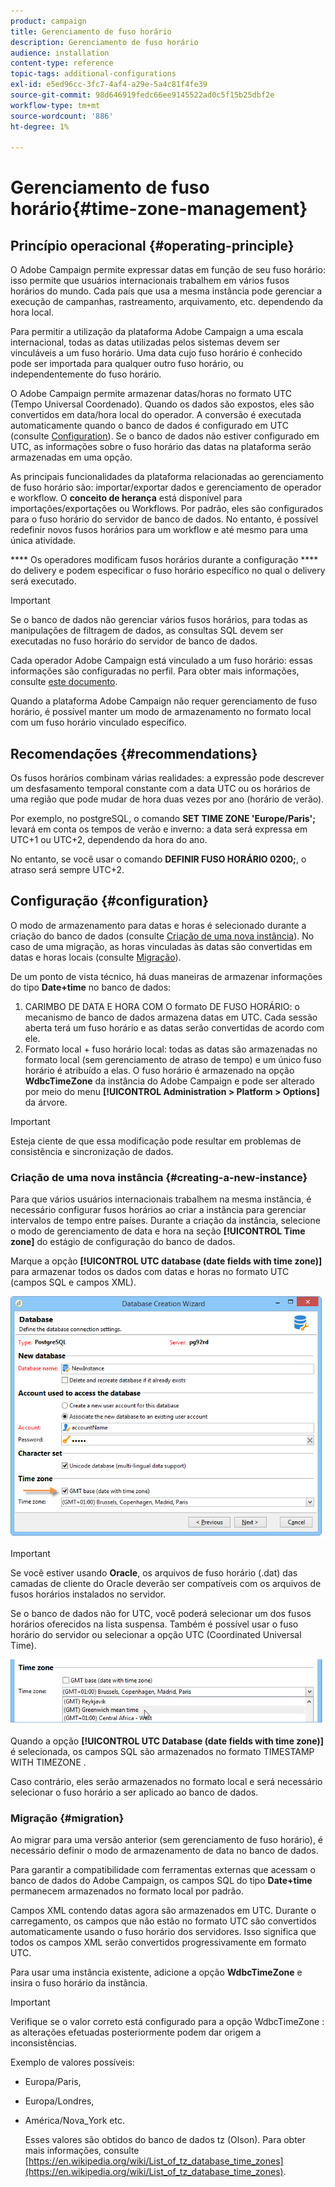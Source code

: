 ```yaml
---
product: campaign
title: Gerenciamento de fuso horário
description: Gerenciamento de fuso horário
audience: installation
content-type: reference
topic-tags: additional-configurations
exl-id: e5ed96cc-3fc7-4af4-a29e-5a4c81f4fe39
source-git-commit: 98d646919fedc66ee9145522ad0c5f15b25dbf2e
workflow-type: tm+mt
source-wordcount: '886'
ht-degree: 1%

---
```


# Gerenciamento de fuso horário{#time-zone-management}

## Princípio operacional {#operating-principle}

O Adobe Campaign permite expressar datas em função de seu fuso horário: isso permite que usuários internacionais trabalhem em vários fusos horários do mundo. Cada país que usa a mesma instância pode gerenciar a execução de campanhas, rastreamento, arquivamento, etc. dependendo da hora local.

Para permitir a utilização da plataforma Adobe Campaign a uma escala internacional, todas as datas utilizadas pelos sistemas devem ser vinculáveis a um fuso horário. Uma data cujo fuso horário é conhecido pode ser importada para qualquer outro fuso horário, ou independentemente do fuso horário.

O Adobe Campaign permite armazenar datas/horas no formato UTC (Tempo Universal Coordenado). Quando os dados são expostos, eles são convertidos em data/hora local do operador. A conversão é executada automaticamente quando o banco de dados é configurado em UTC (consulte [Configuration](#configuration)). Se o banco de dados não estiver configurado em UTC, as informações sobre o fuso horário das datas na plataforma serão armazenadas em uma opção.

As principais funcionalidades da plataforma relacionadas ao gerenciamento de fuso horário são: importar/exportar dados e gerenciamento de operador e workflow. O **conceito de herança** está disponível para importações/exportações ou Workflows. Por padrão, eles são configurados para o fuso horário do servidor de banco de dados. No entanto, é possível redefinir novos fusos horários para um workflow e até mesmo para uma única atividade.

**** Os operadores modificam fusos horários durante a configuração  **** do delivery e podem especificar o fuso horário específico no qual o delivery será executado.

>[!IMPORTANT]
>
>Se o banco de dados não gerenciar vários fusos horários, para todas as manipulações de filtragem de dados, as consultas SQL devem ser executadas no fuso horário do servidor de banco de dados.

Cada operador Adobe Campaign está vinculado a um fuso horário: essas informações são configuradas no perfil. Para obter mais informações, consulte [este documento](../../platform/using/access-management.md).

Quando a plataforma Adobe Campaign não requer gerenciamento de fuso horário, é possível manter um modo de armazenamento no formato local com um fuso horário vinculado específico.

## Recomendações {#recommendations}

Os fusos horários combinam várias realidades: a expressão pode descrever um desfasamento temporal constante com a data UTC ou os horários de uma região que pode mudar de hora duas vezes por ano (horário de verão).

Por exemplo, no postgreSQL, o comando **SET TIME ZONE &#39;Europe/Paris&#39;;** levará em conta os tempos de verão e inverno: a data será expressa em UTC+1 ou UTC+2, dependendo da hora do ano.

No entanto, se você usar o comando **DEFINIR FUSO HORÁRIO 0200;**, o atraso será sempre UTC+2.

## Configuração {#configuration}

O modo de armazenamento para datas e horas é selecionado durante a criação do banco de dados (consulte [Criação de uma nova instância](#creating-a-new-instance)). No caso de uma migração, as horas vinculadas às datas são convertidas em datas e horas locais (consulte [Migração](#migration)).

De um ponto de vista técnico, há duas maneiras de armazenar informações do tipo **Date+time** no banco de dados:

1. CARIMBO DE DATA E HORA COM O formato DE FUSO HORÁRIO: o mecanismo de banco de dados armazena datas em UTC. Cada sessão aberta terá um fuso horário e as datas serão convertidas de acordo com ele.
1. Formato local + fuso horário local: todas as datas são armazenadas no formato local (sem gerenciamento de atraso de tempo) e um único fuso horário é atribuído a elas. O fuso horário é armazenado na opção **WdbcTimeZone** da instância do Adobe Campaign e pode ser alterado por meio do menu **[!UICONTROL Administration > Platform > Options]** da árvore.

>[!IMPORTANT]
>
>Esteja ciente de que essa modificação pode resultar em problemas de consistência e sincronização de dados.

### Criação de uma nova instância {#creating-a-new-instance}

Para que vários usuários internacionais trabalhem na mesma instância, é necessário configurar fusos horários ao criar a instância para gerenciar intervalos de tempo entre países. Durante a criação da instância, selecione o modo de gerenciamento de data e hora na seção **[!UICONTROL Time zone]** do estágio de configuração do banco de dados.

Marque a opção **[!UICONTROL UTC database (date fields with time zone)]** para armazenar todos os dados com datas e horas no formato UTC (campos SQL e campos XML).

![](assets/install_wz_select_utc_option.png)

>[!IMPORTANT]
>
>Se você estiver usando **Oracle**, os arquivos de fuso horário (.dat) das camadas de cliente do Oracle deverão ser compatíveis com os arquivos de fusos horários instalados no servidor.

Se o banco de dados não for UTC, você poderá selecionar um dos fusos horários oferecidos na lista suspensa. Também é possível usar o fuso horário do servidor ou selecionar a opção UTC (Coordinated Universal Time).

![](assets/install_wz_unselect_utc_option.png)

Quando a opção **[!UICONTROL UTC Database (date fields with time zone)]** é selecionada, os campos SQL são armazenados no formato TIMESTAMP WITH TIMEZONE .

Caso contrário, eles serão armazenados no formato local e será necessário selecionar o fuso horário a ser aplicado ao banco de dados.

### Migração {#migration}

Ao migrar para uma versão anterior (sem gerenciamento de fuso horário), é necessário definir o modo de armazenamento de data no banco de dados.

Para garantir a compatibilidade com ferramentas externas que acessam o banco de dados do Adobe Campaign, os campos SQL do tipo **Date+time** permanecem armazenados no formato local por padrão.

Campos XML contendo datas agora são armazenados em UTC. Durante o carregamento, os campos que não estão no formato UTC são convertidos automaticamente usando o fuso horário dos servidores. Isso significa que todos os campos XML serão convertidos progressivamente em formato UTC.

Para usar uma instância existente, adicione a opção **WdbcTimeZone** e insira o fuso horário da instância.

>[!IMPORTANT]
>
>Verifique se o valor correto está configurado para a opção WdbcTimeZone : as alterações efetuadas posteriormente podem dar origem a inconsistências.

Exemplo de valores possíveis:

* Europa/Paris,
* Europa/Londres,
* América/Nova_York etc.

   Esses valores são obtidos do banco de dados tz (Olson). Para obter mais informações, consulte [https://en.wikipedia.org/wiki/List_of_tz_database_time_zones](https://en.wikipedia.org/wiki/List_of_tz_database_time_zones).
